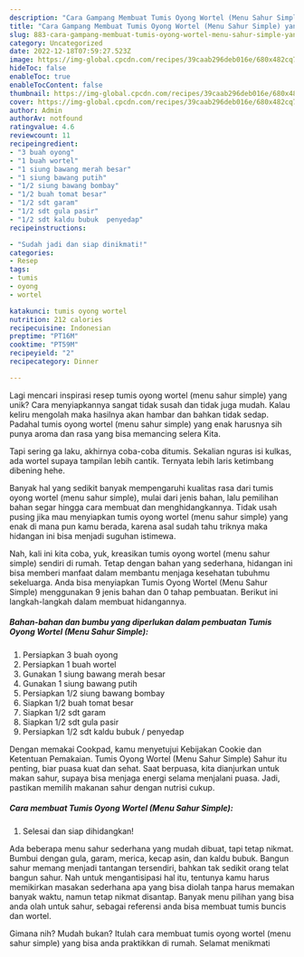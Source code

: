 ```yaml
---
description: "Cara Gampang Membuat Tumis Oyong Wortel (Menu Sahur Simple) yang Lezat Sekali"
title: "Cara Gampang Membuat Tumis Oyong Wortel (Menu Sahur Simple) yang Lezat Sekali"
slug: 883-cara-gampang-membuat-tumis-oyong-wortel-menu-sahur-simple-yang-lezat-sekali
category: Uncategorized
date: 2022-12-18T07:59:27.523Z
image: https://img-global.cpcdn.com/recipes/39caab296deb016e/680x482cq70/tumis-oyong-wortel-menu-sahur-simple-foto-resep-utama.jpg
hideToc: false
enableToc: true
enableTocContent: false
thumbnail: https://img-global.cpcdn.com/recipes/39caab296deb016e/680x482cq70/tumis-oyong-wortel-menu-sahur-simple-foto-resep-utama.jpg
cover: https://img-global.cpcdn.com/recipes/39caab296deb016e/680x482cq70/tumis-oyong-wortel-menu-sahur-simple-foto-resep-utama.jpg
author: Admin
authorAv: notfound
ratingvalue: 4.6
reviewcount: 11
recipeingredient:
- "3 buah oyong"
- "1 buah wortel"
- "1 siung bawang merah besar"
- "1 siung bawang putih"
- "1/2 siung bawang bombay"
- "1/2 buah tomat besar"
- "1/2 sdt garam"
- "1/2 sdt gula pasir"
- "1/2 sdt kaldu bubuk  penyedap"
recipeinstructions:

- "Sudah jadi dan siap dinikmati!"
categories:
- Resep
tags:
- tumis
- oyong
- wortel

katakunci: tumis oyong wortel 
nutrition: 212 calories
recipecuisine: Indonesian
preptime: "PT16M"
cooktime: "PT59M"
recipeyield: "2"
recipecategory: Dinner

---
```





Lagi mencari inspirasi resep tumis oyong wortel (menu sahur simple) yang unik? Cara menyiapkannya sangat tidak susah dan tidak juga mudah. Kalau keliru mengolah maka hasilnya akan hambar dan bahkan tidak sedap. Padahal tumis oyong wortel (menu sahur simple) yang enak harusnya sih punya aroma dan rasa yang bisa memancing selera Kita.





Tapi sering ga laku, akhirnya coba-coba ditumis. Sekalian nguras isi kulkas, ada wortel supaya tampilan lebih cantik. Ternyata lebih laris ketimbang dibening hehe.

Banyak hal yang sedikit banyak mempengaruhi kualitas rasa dari tumis oyong wortel (menu sahur simple), mulai dari jenis bahan, lalu pemilihan bahan segar hingga cara membuat dan menghidangkannya. Tidak usah pusing jika mau menyiapkan tumis oyong wortel (menu sahur simple) yang enak di mana pun kamu berada, karena asal sudah tahu triknya maka hidangan ini bisa menjadi suguhan istimewa.






Nah, kali ini kita coba, yuk, kreasikan tumis oyong wortel (menu sahur simple) sendiri di rumah. Tetap dengan bahan yang sederhana, hidangan ini bisa memberi manfaat dalam membantu menjaga kesehatan tubuhmu sekeluarga. Anda bisa menyiapkan Tumis Oyong Wortel (Menu Sahur Simple) menggunakan 9 jenis bahan dan 0 tahap pembuatan. Berikut ini langkah-langkah dalam membuat hidangannya.

<!--inarticleads1-->

##### Bahan-bahan dan bumbu yang diperlukan dalam pembuatan Tumis Oyong Wortel (Menu Sahur Simple):

1. Persiapkan 3 buah oyong
1. Persiapkan 1 buah wortel
1. Gunakan 1 siung bawang merah besar
1. Gunakan 1 siung bawang putih
1. Persiapkan 1/2 siung bawang bombay
1. Siapkan 1/2 buah tomat besar
1. Siapkan 1/2 sdt garam
1. Siapkan 1/2 sdt gula pasir
1. Persiapkan 1/2 sdt kaldu bubuk / penyedap


Dengan memakai Cookpad, kamu menyetujui Kebijakan Cookie dan Ketentuan Pemakaian. Tumis Oyong Wortel (Menu Sahur Simple) Sahur itu penting, biar puasa kuat dan sehat. Saat berpuasa, kita dianjurkan untuk makan sahur, supaya bisa menjaga energi selama menjalani puasa. Jadi, pastikan memilih makanan sahur dengan nutrisi cukup. 

<!--inarticleads2-->

##### Cara membuat Tumis Oyong Wortel (Menu Sahur Simple):


1. Selesai dan siap dihidangkan!

Ada beberapa menu sahur sederhana yang mudah dibuat, tapi tetap nikmat. Bumbui dengan gula, garam, merica, kecap asin, dan kaldu bubuk. Bangun sahur memang menjadi tantangan tersendiri, bahkan tak sedikit orang telat bangun sahur. Nah untuk mengantisipasi hal itu, tentunya kamu harus memikirkan masakan sederhana apa yang bisa diolah tanpa harus memakan banyak waktu, namun tetap nikmat disantap. Banyak menu pilihan yang bisa anda olah untuk sahur, sebagai referensi anda bisa membuat tumis buncis dan wortel. 

Gimana nih? Mudah bukan? Itulah cara membuat tumis oyong wortel (menu sahur simple) yang bisa anda praktikkan di rumah. Selamat menikmati
